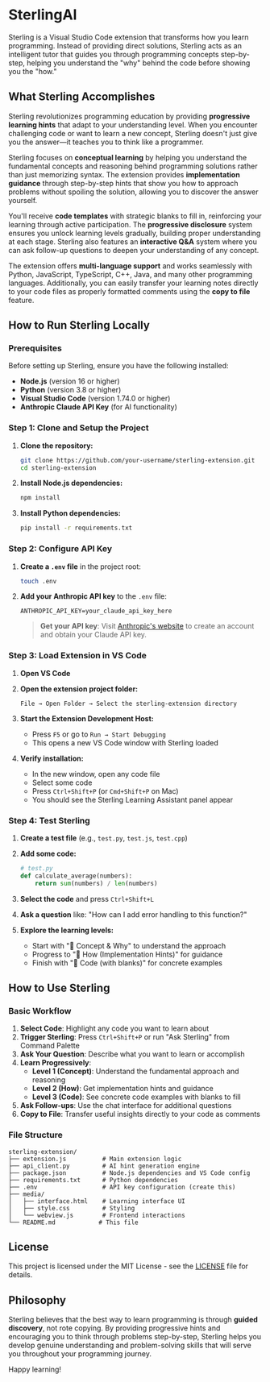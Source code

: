 # SterlingAI

Sterling is a Visual Studio Code extension that transforms how you learn programming. Instead of providing direct solutions, Sterling acts as an intelligent tutor that guides you through programming concepts step-by-step, helping you understand the "why" behind the code before showing you the "how."

## What Sterling Accomplishes

Sterling revolutionizes programming education by providing **progressive learning hints** that adapt to your understanding level. When you encounter challenging code or want to learn a new concept, Sterling doesn't just give you the answer—it teaches you to think like a programmer.

Sterling focuses on **conceptual learning** by helping you understand the fundamental concepts and reasoning behind programming solutions rather than just memorizing syntax. The extension provides **implementation guidance** through step-by-step hints that show you how to approach problems without spoiling the solution, allowing you to discover the answer yourself.

You'll receive **code templates** with strategic blanks to fill in, reinforcing your learning through active participation. The **progressive disclosure** system ensures you unlock learning levels gradually, building proper understanding at each stage. Sterling also features an **interactive Q&A** system where you can ask follow-up questions to deepen your understanding of any concept.

The extension offers **multi-language support** and works seamlessly with Python, JavaScript, TypeScript, C++, Java, and many other programming languages. Additionally, you can easily transfer your learning notes directly to your code files as properly formatted comments using the **copy to file** feature.

## How to Run Sterling Locally

### Prerequisites

Before setting up Sterling, ensure you have the following installed:

- **Node.js** (version 16 or higher)
- **Python** (version 3.8 or higher)
- **Visual Studio Code** (version 1.74.0 or higher)
- **Anthropic Claude API Key** (for AI functionality)

### Step 1: Clone and Setup the Project

1. **Clone the repository:**
   ```bash
   git clone https://github.com/your-username/sterling-extension.git
   cd sterling-extension
   ```

2. **Install Node.js dependencies:**
   ```bash
   npm install
   ```

3. **Install Python dependencies:**
   ```bash
   pip install -r requirements.txt
   ```

### Step 2: Configure API Key

1. **Create a `.env` file** in the project root:
   ```bash
   touch .env
   ```

2. **Add your Anthropic API key** to the `.env` file:
   ```
   ANTHROPIC_API_KEY=your_claude_api_key_here
   ```

   > **Get your API key**: Visit [Anthropic's website](https://console.anthropic.com/) to create an account and obtain your Claude API key.

### Step 3: Load Extension in VS Code

1. **Open VS Code**

2. **Open the extension project folder:**
   ```
   File → Open Folder → Select the sterling-extension directory
   ```

3. **Start the Extension Development Host:**
   - Press `F5` or go to `Run → Start Debugging`
   - This opens a new VS Code window with Sterling loaded

4. **Verify installation:**
   - In the new window, open any code file
   - Select some code
   - Press `Ctrl+Shift+P` (or `Cmd+Shift+P` on Mac)
   - You should see the Sterling Learning Assistant panel appear

### Step 4: Test Sterling

1. **Create a test file** (e.g., `test.py`, `test.js`, `test.cpp`)

2. **Add some code:**
   ```python
   # test.py
   def calculate_average(numbers):
       return sum(numbers) / len(numbers)
   ```

3. **Select the code** and press `Ctrl+Shift+L`

4. **Ask a question** like: "How can I add error handling to this function?"

5. **Explore the learning levels:**
   - Start with "🧠 Concept & Why" to understand the approach
   - Progress to "🔧 How (Implementation Hints)" for guidance
   - Finish with "💾 Code (with blanks)" for concrete examples

## How to Use Sterling

### Basic Workflow

1. **Select Code**: Highlight any code you want to learn about
2. **Trigger Sterling**: Press `Ctrl+Shift+P` or run "Ask Sterling" from Command Palette
3. **Ask Your Question**: Describe what you want to learn or accomplish
4. **Learn Progressively**:
   - **Level 1 (Concept)**: Understand the fundamental approach and reasoning
   - **Level 2 (How)**: Get implementation hints and guidance
   - **Level 3 (Code)**: See concrete code examples with blanks to fill
5. **Ask Follow-ups**: Use the chat interface for additional questions
6. **Copy to File**: Transfer useful insights directly to your code as comments

### File Structure

```
sterling-extension/
├── extension.js          # Main extension logic
├── api_client.py         # AI hint generation engine
├── package.json          # Node.js dependencies and VS Code config
├── requirements.txt      # Python dependencies
├── .env                  # API key configuration (create this)
├── media/
│   ├── interface.html    # Learning interface UI
│   ├── style.css         # Styling
│   └── webview.js        # Frontend interactions
└── README.md            # This file
```
## License

This project is licensed under the MIT License - see the [LICENSE](LICENSE) file for details.

## Philosophy

Sterling believes that the best way to learn programming is through **guided discovery**, not rote copying. By providing progressive hints and encouraging you to think through problems step-by-step, Sterling helps you develop genuine understanding and problem-solving skills that will serve you throughout your programming journey.

Happy learning!